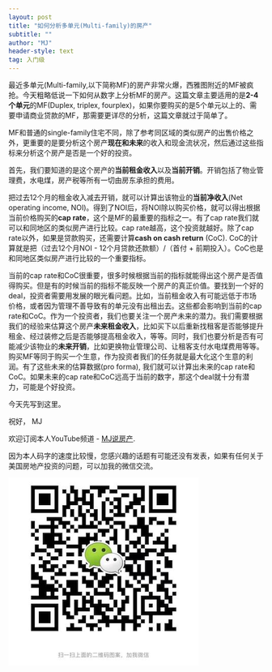 ```yaml
---
layout: post
title: "如何分析多单元(Multi-family)的房产"
subtitle: ""
author: "MJ"
header-style: text
tag: 入门级
---
```


最近多单元(Multi-family,以下简称MF)的房产非常火爆，西雅图附近的MF被疯抢。今天粗略低说一下如何从数字上分析MF的房产。这篇文章主要适用的是**2-4个单元**的MF(Duplex, triplex, fourplex)，如果你要购买的是5个单元以上的、需要申请商业贷款的MF，那需要更详尽的分析，这篇文章就过于简单了。

MF和普通的single-family住宅不同，除了参考同区域的类似房产的出售价格之外，更重要的是要分析这个房产**现在和未来**的收入和现金流状况，然后通过这些指标来分析这个房产是否是一个好的投资。

首先，我们要知道的是这个房产的**当前租金收入**以及**当前开销**。开销包括了物业管理费，水电煤，房产税等所有一切由房东承担的费用。

把过去12个月的租金收入减去开销，就可以计算出该物业的**当前净收入**(Net operating income, NOI)。得到了NOI后，将NOI除以购买价格，就可以得出根据当前价格购买的**cap rate**，这个是MF的最重要的指标之一。有了cap rate我们就可以和同地区的类似房产进行比较。cap rate越高，这个投资就越好。除了cap rate以外，如果是贷款购买，还需要计算**cash on cash return** (CoC). CoC的计算就是把（过去12个月NOI - 12个月贷款还款额）/（首付 + 前期投入）。CoC也是和同地区类似房产进行比较的一个重要指标。

当前的cap rate和CoC很重要，很多时候根据当前的指标就能得出这个房产是否值得购买。但是有的时候当前的指标不能反映一个房产的真正价值。要找到一个好的deal，投资者需要用发展的眼光看问题。比如，当前租金收入有可能远低于市场价格，或者因为管理不善导致有的单元没有出租出去。这些都会影响到当前的cap rate和CoC。作为一个投资者，我们也要关注一个房产未来的潜力。我们需要根据我们的经验来估算这个房产**未来租金收入**，比如买下以后重新找租客是否能够提升租金、经过装修之后是否能够提高租金收入，等等。同时，我们也要分析是否有可能减少该物业的**未来开销**，比如更换物业管理公司、让租客支付水电煤费用等等。购买MF等同于购买一个生意，作为投资者我们的任务就是最大化这个生意的利润。有了这些未来的估算数据(pro forma), 我们就可以计算出未来的cap rate和CoC。如果未来的cap rate和CoC远高于当前的数字，那这个deal就十分有潜力，可能是个好投资。

今天先写到这里。

祝好，
MJ

欢迎订阅本人YouTube频道 - [MJ说房产](https://www.youtube.com/channel/UCgat5JGcprM26nA0e1qqqCA).

因为本人码字的速度比较慢，您感兴趣的话题有可能还没有发表，如果有任何关于美国房地产投资的问题，可以加我的微信交流。

![Image of Wechat](/img/wechat.jpeg)
